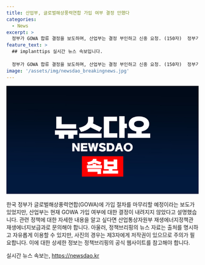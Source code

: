 ```yaml
---
title: 산업부, 글로벌해상풍력연합 가입 여부 결정 안했다
categories:
  - News
excerpt: >
  정부가 GOWA 합류 결정을 보도하며, 산업부는 결정 부인하고 신중 요청. (150자)  정부가 최근 GOWA 합류 결정을 보도하며, 산업부는 결정된 바 없음을 강조하고 보도에 신중을 요청했습니다. 현재 가입 여부에 대한 구체적인 결정은 없으며, 관련 문의 사항은 산업통상자원부로 문의할 것을 안내했습니다. 해당 정책뉴스자료는 출처를 표기하면 자유롭게 이용 가능하나, 사진은 제3자에게 저작권이 있으므로 사용이 불가하며, 출처를 표기하지 않을 경우 저작권법에 따라 처벌될 수 있다고 안내했습니다. (자료출처=정책브리핑 www.korea.kr)
feature_text: >
  ## implanttips 실시간 뉴스 속보입니다.

  정부가 GOWA 합류 결정을 보도하며, 산업부는 결정 부인하고 신중 요청. (150자)  정부가 최근 GOWA 합류 결정을 보도하며, 산업부는 결정된 바 없음을 강조하고 보도에 신중을 요청했습니다. 현재 가입 여부에 대한 구체적인 결정은 없으며, 관련 문의 사항은 산업통상자원부로 문의할 것을 안내했습니다. 해당 정책뉴스자료는 출처를 표기하면 자유롭게 이용 가능하나, 사진은 제3자에게 저작권이 있으므로 사용이 불가하며, 출처를 표기하지 않을 경우 저작권법에 따라 처벌될 수 있다고 안내했습니다. (자료출처=정책브리핑 www.korea.kr)
image: '/assets/img/newsdao_breakingnews.jpg'
---
```


<p><img src="/assets/img/newsdao_breakingnews.jpg" alt="implanttips 속보" /></p>

<p>한국 정부가 글로벌해상풍력연합(GOWA)에 가입 절차를 마무리할 예정이라는 보도가 있었지만, 산업부는 현재 GOWA 가입 여부에 대한 결정이 내려지지 않았다고 설명했습니다. 관련 정책에 대한 자세한 내용을 알고 싶다면 산업통상자원부 재생에너지정책관 재생에너지보급과로 문의해야 합니다. 아울러, 정책브리핑의 뉴스 자료는 출처를 명시하고 자유롭게 이용할 수 있지만, 사진의 경우는 제3자에게 저작권이 있으므로 주의가 필요합니다. 이에 대한 상세한 정보는 정책브리핑의 공식 웹사이트를 참고해야 합니다.</p>
실시간 뉴스 속보는, <a href="https://newsdao.kr" rel="dofollow">https://newsdao.kr</a>


